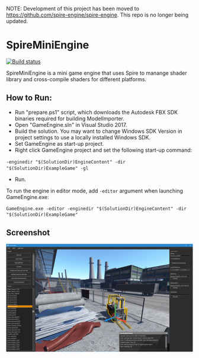 NOTE: Development of this project has been moved to https://github.com/spire-engine/spire-engine.
This repo is no longer being updated.


# SpireMiniEngine

[![Build status](https://ci.appveyor.com/api/projects/status/mw8aht0tabk677h1/branch/master?svg=true)](https://ci.appveyor.com/project/csyonghe/spireminiengine/branch/master)

SpireMiniEngine is a mini game engine that uses Spire to manange shader library and cross-compile shaders for different platforms.

## How to Run:
- Run "prepare.ps1" script, which downloads the Autodesk FBX SDK binaries required for building ModelImporter.
- Open "GameEngine.sln" in Visual Studio 2017.
- Build the solution. You may want to change Windows SDK Version in project settings to use a locally installed Windows SDK.
- Set GameEngine as start-up project.
- Right click GameEngine project and set the following start-up command:

`
-enginedir "$(SolutionDir)EngineContent" -dir "$(SolutionDir)ExampleGame" -gl
`
- Run.

To run the engine in editor mode, add `-editor` argument when launching GameEngine.exe:
```
GameEngine.exe -editor -enginedir "$(SolutionDir)EngineContent" -dir "$(SolutionDir)ExampleGame"
```
## Screenshot

![](https://github.com/csyonghe/SpireMiniEngineExtBinaries/raw/master/screenshot0.png)
